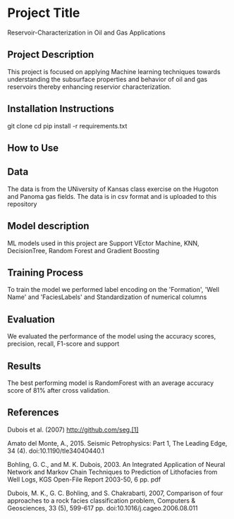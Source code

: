 # Project Title
Reservoir-Characterization in Oil and Gas Applications
## Project Description
This project is focused on applying Machine learning techniques towards understanding the subsurface properties and behavior of oil and gas reservoirs thereby enhancing reservior characterization.
## Installation Instructions
git clone <repo-url>
cd <project-directory>
pip install -r requirements.txt
## How to Use

## Data
The data is from the UNiversity of Kansas class exercise on  the Hugoton and Panoma gas fields.
The data is in csv format and is uploaded to this repository

## Model description
ML models used in this project are Support VEctor Machine, KNN, DecisionTree, Random Forest and Gradient Boosting

## Training Process
To train the model we performed label encoding on the 'Formation', 'Well Name' and 'FaciesLabels' and Standardization of numerical columns

## Evaluation
We evaluated the performance of the model using the accuracy scores, precision, recall, F1-score and support


## Results
The best performing model is RandomForest with an average accuracy score of 81% after cross validation.




## References


Dubois et al. (2007) http://github.com/seg.[1]

Amato del Monte, A., 2015. Seismic Petrophysics: Part 1, The Leading Edge, 34 (4). doi:10.1190/tle34040440.1

Bohling, G. C., and M. K. Dubois, 2003. An Integrated Application of Neural Network and Markov Chain Techniques to Prediction of Lithofacies from Well Logs, KGS Open-File Report 2003-50, 6 pp. pdf

Dubois, M. K., G. C. Bohling, and S. Chakrabarti, 2007, Comparison of four approaches to a rock facies classification problem, Computers & Geosciences, 33 (5), 599-617 pp. doi:10.1016/j.cageo.2006.08.011

